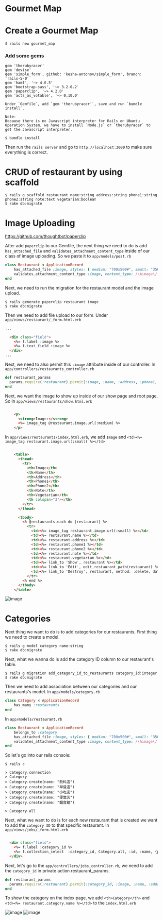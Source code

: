 # Gourmet Map

# Create a Gourmet Map
```console
$ rails new gourmet_map
```

### Add some gems
```console
gem 'therubyracer'
gem 'devise'
gem 'simple_form', github: 'kesha-antonov/simple_form', branch: 'rails-5-0'
gem 'haml', '~> 4.0.5'
gem 'bootstrap-sass', '~> 3.2.0.2'
gem 'paperclip', '~> 4.2.0'
gem 'acts_as_votable', '~> 0.10.0'
```

```console
Under `Gemfile`, add `gem 'therubyracer'`, save and run `bundle install`.      

Note: 
Because there is no Javascript interpreter for Rails on Ubuntu Operation System, we have to install `Node.js` or `therubyracer` to get the Javascript interpreter.
```

```console
$ bundle install
```

Then run the `rails server` and go to `http://localhost:3000` to make sure everything is correct.


# CRUD of restaurant by using scaffold
```console
$ rails g scaffold restaurant name:string address:string phone1:string phone2:string note:text vegetarian:boolean
$ rake db:migrate
```

# Image Uploading
https://github.com/thoughtbot/paperclip

After add `paperclip` to our Gemfile, the next thing we need to do is add `has_attached_file` and `validates_attachment_content_type` inside of our class of image uploading. So we paste it to
`app/models/post.rb`

```ruby
class Restaurant < ApplicationRecord
	has_attached_file :image, styles: { medium: "700x500#", small: "350x250>" }
    validates_attachment_content_type :image, content_type: /\Aimage\/.*\Z/ 
end
```

Next, we need to run the migration for the restaurant model and the image upload.

```console
$ rails generate paperclip restaurant image
$ rake db:migrate
```
Then we need to add file upload to our form.
Under `app/views/restaurant/_form.html.erb`
```html
...

  <div class="field">
    <%= f.label :image %>
    <%= f.text_field :image %>
  </div>
...
```

Next, we need to also permit this `:image` attribute inside of our controller.
In `app/controllers/restaurants_controller.rb`
```ruby
def restaurant_params
  params.require(:restaurant).permit(:image, :name, :address, :phone1, :phone2, :note, :vegetarian)
end
```

Next, we want the image to show up inside of our show page and root page.
So in `app/views/restaurants/show.html.erb`
```html

	<p>
	  <strong>Image:</strong>
	  <%= image_tag @restaurant.image.url(:medium) %>
	</p>
```

In `app/views/restaurants/index.html.erb`, we add `Image` and `<td><%= image_tag restaurant.image.url(:small) %></td>`
```html

	<table>
	  <thead>
	    <tr>
	      <th>Image</th>
	      <th>Name</th>
	      <th>Address</th>
	      <th>Phone1</th>
	      <th>Phone2</th>
	      <th>Note</th>
	      <th>Vegetarian</th>
	      <th colspan="3"></th>
	    </tr>
	  </thead>

	  <tbody>
	    <% @restaurants.each do |restaurant| %>
	      <tr>
	        <td><%= image_tag restaurant.image.url(:small) %></td>
	        <td><%= restaurant.name %></td>
	        <td><%= restaurant.address %></td>
	        <td><%= restaurant.phone1 %></td>
	        <td><%= restaurant.phone2 %></td>
	        <td><%= restaurant.note %></td>
	        <td><%= restaurant.vegetarian %></td>
	        <td><%= link_to 'Show', restaurant %></td>
	        <td><%= link_to 'Edit', edit_restaurant_path(restaurant) %></td>
	        <td><%= link_to 'Destroy', restaurant, method: :delete, data: { confirm: 'Are you sure?' } %></td>
	      </tr>
	    <% end %>
	  </tbody>
	</table>
```
![image](https://github.com/TimingJL/gourmet_map/blob/master/pic/image_uploading.jpeg)


# Categories
Next thing we want to do is to add categories for our restaurants.
First thing we need to create a model.
```console
$ rails g model category name:string
$ rake db:migrate
```

Next, what we wanna do is add the category ID column to our restaurant's table.
```console
$ rails g migration add_category_id_to_restaurants category_id:integer
$ rake db:migrate
```

Then we need to add association between our categories and our restaurants's model.
In `app/models/category.rb`
```ruby
class Category < ApplicationRecord
    has_many :restaurants
end
```
In `app/models/restaurant.rb`
```ruby
class Restaurant < ApplicationRecord
	belongs_to :category
	has_attached_file :image, styles: { medium: "700x500#", small: "350x250>" }
    validates_attachment_content_type :image, content_type: /\Aimage\/.*\Z/ 
end
```

So let's go into our rails console:
```console
$ rails c

> Category.connection
> Category
> Category.create(name: "飲料店")
> Category.create(name: "早餐店")
> Category.create(name: "小吃店")
> Category.create(name: "便當店")
> Category.create(name: "麵食館")

> Category.all
```

Next, what we want to do is for each new restaurant that is created we want to add the `category ID` to that specific restaurant.
In `app/views/jobs/_form.html.erb`
```html

  <div class="field">
    <%= f.label :category_id %>
    <%= f.collection_select  :category_id, Category.all, :id, :name, {promt: "Choose a category" } %>
  </div>
```

Next, let's go to the `app/controllers/jobs_controller.rb`, we need to add the `category_id` in private action restaurant_params.
```ruby
def restaurant_params
  params.require(:restaurant).permit(:category_id, :image, :name, :address, :phone1, :phone2, :note, :vegetarian)
end
```

To show the category on the index page, we add `<th>Category</th>` and `<td><%= restaurant.category.name %></td>` to the `index.html.erb`

![image](https://github.com/TimingJL/gourmet_map/blob/master/pic/select.jpeg)
![image](https://github.com/TimingJL/gourmet_map/blob/master/pic/category.jpeg)